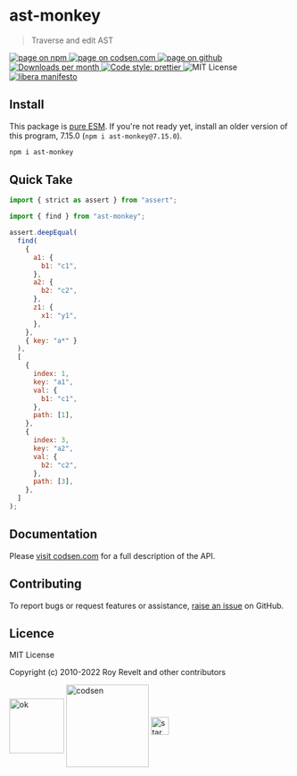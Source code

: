 # ast-monkey

> Traverse and edit AST

<div class="package-badges">
  <a href="https://www.npmjs.com/package/ast-monkey" rel="nofollow noreferrer noopener">
    <img src="https://img.shields.io/badge/-npm-blue?style=flat-square" alt="page on npm">
  </a>
  <a href="https://codsen.com/os/ast-monkey" rel="nofollow noreferrer noopener">
    <img src="https://img.shields.io/badge/-codsen-blue?style=flat-square" alt="page on codsen.com">
  </a>
  <a href="https://github.com/codsen/codsen/tree/main/packages/ast-monkey" rel="nofollow noreferrer noopener">
    <img src="https://img.shields.io/badge/-github-blue?style=flat-square" alt="page on github">
  </a>
  <a href="https://npmcharts.com/compare/ast-monkey?interval=30" rel="nofollow noreferrer noopener" target="_blank">
    <img src="https://img.shields.io/npm/dm/ast-monkey.svg?style=flat-square" alt="Downloads per month">
  </a>
  <a href="https://prettier.io" rel="nofollow noreferrer noopener" target="_blank">
    <img src="https://img.shields.io/badge/code_style-prettier-brightgreen.svg?style=flat-square" alt="Code style: prettier">
  </a>
  <img src="https://img.shields.io/badge/licence-MIT-brightgreen.svg?style=flat-square" alt="MIT License">
  <a href="https://liberamanifesto.com" rel="nofollow noreferrer noopener" target="_blank">
    <img src="https://img.shields.io/badge/libera-manifesto-lightgrey.svg?style=flat-square" alt="libera manifesto">
  </a>
</div>

## Install

This package is [pure ESM](https://gist.github.com/sindresorhus/a39789f98801d908bbc7ff3ecc99d99c). If you're not ready yet, install an older version of this program, 7.15.0 (`npm i ast-monkey@7.15.0`).

```bash
npm i ast-monkey
```

## Quick Take

```js
import { strict as assert } from "assert";

import { find } from "ast-monkey";

assert.deepEqual(
  find(
    {
      a1: {
        b1: "c1",
      },
      a2: {
        b2: "c2",
      },
      z1: {
        x1: "y1",
      },
    },
    { key: "a*" }
  ),
  [
    {
      index: 1,
      key: "a1",
      val: {
        b1: "c1",
      },
      path: [1],
    },
    {
      index: 3,
      key: "a2",
      val: {
        b2: "c2",
      },
      path: [3],
    },
  ]
);
```

## Documentation

Please [visit codsen.com](https://codsen.com/os/ast-monkey/) for a full description of the API.

## Contributing

To report bugs or request features or assistance, [raise an issue](https://github.com/codsen/codsen/issues/new/choose) on GitHub.

## Licence

MIT License

Copyright (c) 2010-2022 Roy Revelt and other contributors

<img src="https://codsen.com/images/png-codsen-ok.png" width="98" alt="ok" align="center"> <img src="https://codsen.com/images/png-codsen-1.png" width="148" alt="codsen" align="center"> <img src="https://codsen.com/images/png-codsen-star-small.png" width="32" alt="star" align="center">
